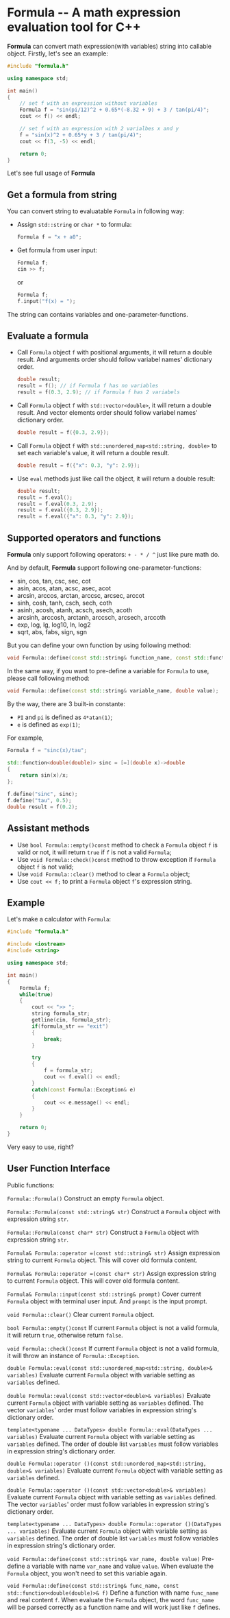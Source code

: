 # Formula -- A math expression evaluation tool for C++

**Formula** can convert math expression(with variables) string into callable object. Firstly, let's see an example:
```c++
#include "formula.h"

using namespace std;

int main()
{
	// set f with an expression without variables
	Formula f = "sin(pi/12)^2 + 0.65*(-8.32 + 9) + 3 / tan(pi/4)";
	cout << f() << endl;

	// set f with an expression with 2 varialbes x and y
	f = "sin(x)^2 + 0.65*y + 3 / tan(pi/4)";
	cout << f(3, -5) << endl;

	return 0;
}
```

Let's see full usage of **Formula**

## Get a formula from string
You can convert string to evaluatable `Formula` in following way:
* Assign `std::string` or `char *` to formula:
	```c++
	Formula f = "x + a0";
	```
* Get formula from user input: 
	```c++
	Formula f;
	cin >> f;
	```
	or
	```c++
	Formula f;
	f.input("f(x) = ");
	```
The string can contains variables and one-parameter-functions.

## Evaluate a formula
* Call `Formula` object `f` with positional arguments, it will return a double result. And arguments order should follow variabel names' dictionary order.
	```c++
	double result;
	result = f(); // if Formula f has no variables
	result = f(0.3, 2.9); // if Formula f has 2 variabels
	```
* Call `Formula` object `f` with `std::vector<double>`, it will return a double result. And vector elements order should follow variabel names' dictionary order.
	```c++
	double result = f({0.3, 2.9});
	```
* Call `Formula` object `f` with `std::unordered_map<std::string, double>` to set each variable's value, it will return a double result.
	```c++
	double result = f({"x": 0.3, "y": 2.9});
	```
* Use `eval` methods just like call the object, it will return a double result:
	```c++
	double result;
	result = f.eval();
	result = f.eval(0.3, 2.9);
	result = f.eval({0.3, 2.9});
	result = f.eval({"x": 0.3, "y": 2.9});
	```

## Supported operators and functions
**Formula** only support following operators: `+ - * / ^` just like pure math do.

And by default, **Formula** support following one-parameter-functions:
* sin, cos, tan, csc, sec, cot
* asin, acos, atan, acsc, asec, acot
* arcsin, arccos, arctan, arccsc, arcsec, arccot
* sinh, cosh, tanh, csch, sech, coth
* asinh, acosh, atanh, acsch, asech, acoth
* arcsinh, arccosh, arctanh, arccsch, arcsech, arccoth
* exp, log, lg, log10, ln, log2
* sqrt, abs, fabs, sign, sgn

But you can define your own function by using following method:
```c++
void Formula::define(const std::string& function_name, const std::function<double(double)>& func)
```

In the same way, if you want to pre-define a variable for `Formula` to use, please call following method:
```c++
void Formula::define(const std::string& variable_name, double value);
```

By the way, there are 3 built-in constante:
* `PI` and `pi` is defined as `4*atan(1)`;
* `e` is defined as `exp(1)`;

For example,
```c++
Formula f = "sinc(x)/tau";

std::function<double(double)> sinc = [=](double x)->double
{
	return sin(x)/x;
};

f.define("sinc", sinc);
f.define("tau", 0.5);
double result = f(0.2);
```

## Assistant methods
* Use `bool Formula::empty()const` method to check a `Formula` object `f` is valid or not, it will return `true` if `f` is not a valid `Formula`;
* Use `void Formula::check()const` method to throw exception if `Formula` object `f` is not valid;
* Use `void Formula::clear()` method to clear a `Formula` object;
* Use `cout << f;` to print a `Formula` object `f`'s expression string.

## Example
Let's make a calculator with `Formula`:
```c++
#include "formula.h"

#include <iostream>
#include <string>

using namespace std;

int main()
{
	Formula f;
	while(true)
	{
		cout << ">> ";
		string formula_str;
		getline(cin, formula_str);
		if(formula_str == "exit")
		{
			break;
		}

		try
		{
			f = formula_str;
			cout << f.eval() << endl;
		}
		catch(const Formula::Exception& e)
		{
			cout << e.message() << endl;
		}
	}

	return 0;
}
```
Very easy to use, right?

## User Function Interface

Public functions:

`Formula::Formula()`
Construct an empty `Formula` object.

`Formula::Formula(const std::string& str)`
Construct a `Formula` object with expression string `str`.

`Formula::Formula(const char* str)`
Construct a `Formula` object with expression string `str`.

`Formula& Formula::operator =(const std::string& str)`
Assign expression string to current `Formula` object. This will cover old formula content.

`Formula& Formula::operator =(const char* str)`
Assign expression string to current `Formula` object. This will cover old formula content.

`Formula& Formula::input(const std::string& prompt)`
Cover current `Formula` object with terminal user input. And `prompt` is the input prompt.

`void Formula::clear()`
Clear current `Formula` object.

`bool Formula::empty()const`
If current `Formula` object is not a valid formula, it will return `true`, otherwise return `false`.

`void Formula::check()const`
If current `Formula` object is not a valid formula, it will throw an instance of `Formula::Exception`.

`double Formula::eval(const std::unordered_map<std::string, double>& variables)`
Evaluate current `Formula` object with variable setting as `variables` defined.

`double Formula::eval(const std::vector<double>& variables)`
Evaluate current `Formula` object with variable setting as `variables` defined. The vector `variables`' order must follow variables in expression string's dictionary order.

`template<typename ... DataTypes> double Formula::eval(DataTypes ... variables)`
Evaluate current `Formula` object with variable setting as `variables` defined. The order of double list `variables` must follow variables in expression string's dictionary order.

`double Formula::operator ()(const std::unordered_map<std::string, double>& variables)`
Evaluate current `Formula` object with variable setting as `variables` defined.

`double Formula::operator ()(const std::vector<double>& variables)`
Evaluate current `Formula` object with variable setting as `variables` defined. The vector `variables`' order must follow variables in expression string's dictionary order.

`template<typename ... DataTypes> double Formula::operator ()(DataTypes ... variables)`
Evaluate current `Formula` object with variable setting as `variables` defined. The order of double list `variables` must follow variables in expression string's dictionary order.

`void Formula::define(const std::string& var_name, double value)`
Pre-define a variable with name `var_name` and value `value`. When evaluate the `Formula` object, you won't need to set this variable again.

`void Formula::define(const std::string& func_name, const std::function<double(double)>& f)`
Define a function with name `func_name` and real content `f`. When evaluate the `Formula` object, the word `func_name` will be parsed correctly as a function name and will work just like `f` defines.